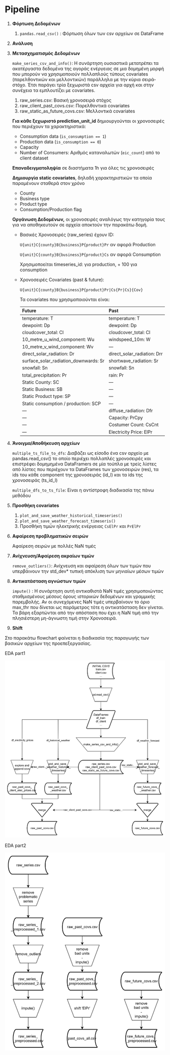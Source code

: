 # Pipeline

1. **Φόρτωση Δεδομένων** 
    1. `pandas.read_csv()` : Φόρτωση όλων των csv αρχείων σε DataFrame
2. **Ανάλυση**
3. **Μετασχηματισμός Δεδομένων**
    
    `make_series_csv_and_info()`: Η συνάρτηση ουσιαστικά μετατρέπει τα ακατέργαστα δεδομένα της αγοράς ενέργειας σε μια δομημένη μορφή που  μπορούν να χρησιμοποιούν πολλαπλούς τύπους covariates (παρελθοντικών και μελλοντικών) παράλληλα με την κύρια σειρά-στόχο. Έτσι παράγει τρία ξεχωριστά csv αρχεία για αρχή και στην συνέχεια τα εμπλουτίζει με covariates.
    
    1. raw_series.csv: Βασική χρονοσειρά στόχος
    2. raw_client_past_covs.csv: Παρελθοντικά covariates
    3. raw_static_as_future_covs.csv: Μελλοντικά covariates
    
    **Για κάθε ξεχωριστό prediction_unit_id** δημιουργούνται οι χρονοσειρές που περιέχουν τα χαρακτηριστικά:
    
    - Consumption data (`is_consumption == 1`)
    - Production data (`is_consumption == 0`)
    - Capacity
    - Number of Consumers: Αριθμός καταναλωτών (`eic_count`) από το client dataset
    
    **Επαναδειγματοληψία** σε διαστήματα 1h για όλες τις χρονοσειρές 
    
    **Δημιουργία static covariates**, δηλαδή χαρακτηριστικών τα οποία παραμένουν σταθερά στον χρόνο
    
    - County
    - Business type
    - Product type
    - Consumption/Production flag
    
     **Οργάνωση Δεδομένων,** οι χρονοσειρές αναλόγως την κατηγορία τους για να αποθηκευτούν σε αρχεία αποκτούν την παρακάτω δομή.
    
    - Βασικές Χρονοσειρές (raw_series) έχουν ID:
        
        `U{unit}C{county}B{business}P{product}Pr` αν αφορά Production
        
        `U{unit}C{county}B{business}P{product}Cs` αν αφορά Consumption
        
        Χρησιμοποείται timeseries_id:  <Unit> για production, <Unit> + 100 για consumption
        
    - Χρονοσειρές Covariates (past & future):
        
        `U{unit}C{county}B{business}P{product}Pr|Cs{Pr|Cs}{Cov}`
        
        Τα covariates που χρησιμοποιούνται είναι:
        
        | Future | Past |
        | --- | --- |
        | temperature: T | temperature: T |
        | dewpoint: Dp | dewpoint: Dp |
        | cloudcover_total: Cl | cloudcover_total: Cl |
        | 10_metre_u_wind_component: Wu | windspeed_10m: W |
        | 10_metre_v_wind_component: Wv | — |
        | direct_solar_radiation: Dr | direct_solar_radiation: Drr |
        | surface_solar_radiation_downwards: Sr | shortwave_radiation: Sr |
        | snowfall: Sn | snowfall: Sn |
        | total_precipitation: Pr | rain: Pr |
        | Static County: SC | — |
        | Static Business: SB | — |
        | Static Product type: SP | — |
        | Static consumption / production: SCP | — |
        | — | diffuse_radiation: Dfr |
        | — | Capacity: PrCpy |
        | — | Costumer Count: CsCnt |
        | — | Electricity Price: ElPr |
4. **Άνοιγμα/Αποθήκευση αρχείων**
    
    `multiple_ts_file_to_dfs`: Διαβάζει ως είσοδο ένα csv αρχείο με pandas.read_csv() το οποίο περιέχει πολλαπλές χρονοσειρές και επιστρέφει δομημημένα DataFramers σε μία τούπλα με τρείς  λίστες από λίστες που περιέχουν τα DataFrames των χρονοσειρών (res), τα ids του κάθε component της χρονοσειράς (id_l) και τα ids της χρονοσειράς (ts_id_l) 
    
    `multiple_dfs_to_ts_file`: Είναι η αντίστροφη διαδικασία της πάνω μεθόδου
    
5. **Προσθήκη covariates**
    1. `plot_and_save_weather_historical_timeseries()`
    2. `plot_and_save_weather_forecast_timeseris()`
    3. Προσθήκη τιμών ηλεκτρικής ενέργειας `CsElPr` και `PrElPr`
6. **Αφαίρεση προβληματικών σειρών**
    
    Αφαίρεση σειρών με πολλές NaN τιμές
    
7. **Ανίχνευση/Αφαίρεση ακραίων τιμών**
    
    `remove_outliers()`: Ανίχνευση και αφαίρεση όλων των τιμών που υπερβάινουν την std_dev* τυπική απόκλιση των μηνιαίων μέσων τιμών
    
8. **Αντικατάσταση αγνώστων τιμών** 
    
    `impute()` : Η συνάρτηση αυτή αντικαθιστά NaN τιμές χρησιμοποιώντας σταθμισμένους μέσους όρους ιστορικών δεδομένων και γραμμικής παρεμβολής. Αν οι συνεχόμενες NaN τιμές υπερβαίνουν το όριο max_thr που δίνεται ως παράμετρος τότε η αντικατάσταση δεν γίνεται. Τα βάρη εξαρτώνται από την απόσταση που έχει η NaN τιμή από την πλησιέστερη μη-άγνωστη τιμή στην Χρονοσειρά.
    
9. **Shift**

Στο παρακάτω flowchart φαίνεται η διαδικασία της παραγωγής των βασικών αρχείων της προεπεξεργασίας.

EDA part1

![EDA part1](imgs/image1.png)

EDA part2

![EDA part2](imgs/image2.png)